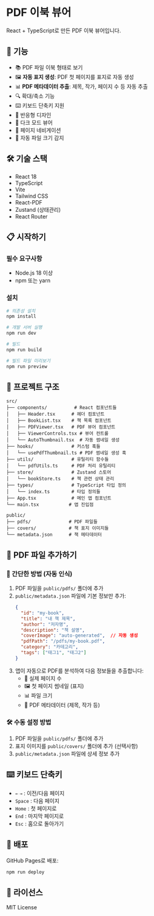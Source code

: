 # PDF 이북 뷰어

React + TypeScript로 만든 PDF 이북 뷰어입니다.

## 🚀 기능

- 📚 PDF 파일 이북 형태로 보기
- 🖼️ **자동 표지 생성**: PDF 첫 페이지를 표지로 자동 생성
- 📊 **PDF 메타데이터 추출**: 제목, 작가, 페이지 수 등 자동 추출
- 🔍 확대/축소 기능
- ⌨️ 키보드 단축키 지원
- 📱 반응형 디자인
- 🌙 다크 모드 뷰어
- 🔖 페이지 네비게이션
- 💾 자동 파일 크기 감지

## 🛠️ 기술 스택

- React 18
- TypeScript
- Vite
- Tailwind CSS
- React-PDF
- Zustand (상태관리)
- React Router

## 📋 시작하기

### 필수 요구사항

- Node.js 18 이상
- npm 또는 yarn

### 설치

```bash
# 의존성 설치
npm install

# 개발 서버 실행
npm run dev

# 빌드
npm run build

# 빌드 파일 미리보기
npm run preview
```

## 📁 프로젝트 구조

```
src/
├── components/          # React 컴포넌트들
│   ├── Header.tsx      # 헤더 컴포넌트
│   ├── BookList.tsx    # 책 목록 컴포넌트
│   ├── PDFViewer.tsx   # PDF 뷰어 컴포넌트
│   ├── ViewerControls.tsx # 뷰어 컨트롤
│   └── AutoThumbnail.tsx  # 자동 썸네일 생성
├── hooks/              # 커스텀 훅들
│   └── usePdfThumbnail.ts # PDF 썸네일 생성 훅
├── utils/              # 유틸리티 함수들
│   └── pdfUtils.ts     # PDF 처리 유틸리티
├── store/              # Zustand 스토어
│   └── bookStore.ts    # 책 관련 상태 관리
├── types/              # TypeScript 타입 정의
│   └── index.ts        # 타입 정의들
├── App.tsx             # 메인 앱 컴포넌트
└── main.tsx           # 앱 진입점

public/
├── pdfs/              # PDF 파일들
├── covers/            # 책 표지 이미지들
└── metadata.json      # 책 메타데이터
```

## 📖 PDF 파일 추가하기

### 🎯 간단한 방법 (자동 인식)
1. PDF 파일을 `public/pdfs/` 폴더에 추가
2. `public/metadata.json` 파일에 기본 정보만 추가:
   ```json
   {
     "id": "my-book",
     "title": "내 책 제목",
     "author": "저자명",
     "description": "책 설명",
     "coverImage": "auto-generated",  // 자동 생성
     "pdfPath": "/pdfs/my-book.pdf",
     "category": "카테고리",
     "tags": ["태그1", "태그2"]
   }
   ```
3. 앱이 자동으로 PDF를 분석하여 다음 정보들을 추출합니다:
   - 📄 실제 페이지 수
   - 🖼️ 첫 페이지 썸네일 (표지)
   - 📊 파일 크기
   - 📝 PDF 메타데이터 (제목, 작가 등)

### 🛠️ 수동 설정 방법
1. PDF 파일을 `public/pdfs/` 폴더에 추가
2. 표지 이미지를 `public/covers/` 폴더에 추가 (선택사항)
3. `public/metadata.json` 파일에 상세 정보 추가

## ⌨️ 키보드 단축키

- `←` `→` : 이전/다음 페이지
- `Space` : 다음 페이지
- `Home` : 첫 페이지로
- `End` : 마지막 페이지로
- `Esc` : 홈으로 돌아가기

## 🚀 배포

GitHub Pages로 배포:

```bash
npm run deploy
```

## 📝 라이선스

MIT License
